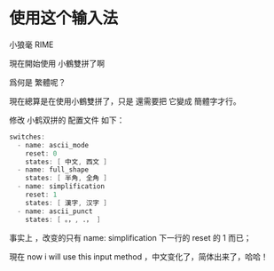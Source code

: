# 使用这个输入法

小狼毫 RIME

現在開始使用 小鶴雙拼了啊

爲何是 繁體呢？

現在總算是在使用小鶴雙拼了，只是 還需要把 它變成 簡體字才行。

修改 小鹤双拼的 配置文件 如下：

```cpp
switches:
  - name: ascii_mode
    reset: 0
    states: [ 中文, 西文 ]
  - name: full_shape
    states: [ 半角, 全角 ]
  - name: simplification
    reset: 1
    states: [ 漢字, 汉字 ]
  - name: ascii_punct
    states: [ 。，, ．， ]
```

事实上 ，改变的只有 name: simplification 下一行的 reset 的 1 而已；

現在 now i will use this input method ，中文变化了，简体出来了，哈哈！
